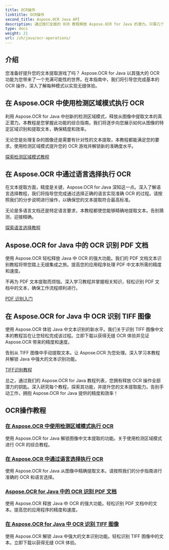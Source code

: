 ```yaml
---
title: OCR操作
linktitle: OCR操作
second_title: Aspose.OCR Java API
description: 通过我们全面的 OCR 教程释放 Aspose.OCR for Java 的潜力。只需几个步骤即可学习检测区域模式、语言选择、PDF 和 TIFF 识别！
type: docs
weight: 21
url: /zh/java/ocr-operations/
---
```

## 介绍

您准备好提升您的文本提取游戏了吗？ Aspose.OCR for Java 以其强大的 OCR 功能为您带来了一个充满可能性的世界。在本指南中，我们将引导您完成基本的 OCR 操作，深入了解每种模式以实现无缝体验。

## 在 Aspose.OCR 中使用检测区域模式执行 OCR

利用 Aspose.OCR for Java 中创新的检测区域模式，释放从图像中提取文本的真正潜力。本教程是您掌握此功能的综合指南。我们将逐步向您展示如何从图像的特定区域识别和提取文本，确保精度和效率。

无论您是处理复杂的图像还是需要有针对性的文本提取，本教程都能满足您的要求。使用检测区域模式提升您的 OCR 游戏并解锁新的准确度水平。

[探索检测区域模式教程](./perform-ocr-detect-areas-mode/)

## 在 Aspose.OCR 中通过语言选择执行 OCR

在文本提取方面，精度是关键，Aspose.OCR for Java 深知这一点。深入了解语言选择教程，我们将指导您完成通过选择正确的语言实现准确 OCR 的过程。请按照我们的分步说明进行操作，以确保您的文本提取符合最高标准。

无论是多语言文档还是特定语言要求，本教程都使您能够精确地提取文本。告别猜测，迎接精确。

[探索语言选择教程](./perform-ocr-language-selection/)

## Aspose.OCR for Java 中的 OCR 识别 PDF 文档

使用 Aspose.OCR 轻松释放 Java 中 OCR 的强大功能。我们的 PDF 文档文本识别教程将带您踏上无缝集成之旅。提高您的应用程序处理 PDF 中文本所需的精度和速度。

不再为 PDF 文本提取而烦恼。深入学习教程并掌握相关知识，轻松识别 PDF 文档中的文本，确保工作流程顺利进行。

[PDF 识别入门](./recognize-pdf/)

## 在 Aspose.OCR for Java 中 OCR 识别 TIFF 图像

使用 Aspose.OCR 体验 Java 中文本识别的新水平。我们关于识别 TIFF 图像中文本的教程旨在让您轻松完成该过程。立即下载以获得无缝 OCR 体验并见证 Aspose.OCR 带来的精度和速度。

告别从 TIFF 图像中手动提取文本。让 Aspose.OCR 为您处理。深入学习本教程并解锁 Java 中强大的文本识别功能。

[TIFF识别教程](./recognize-tiff/)

总之，通过我们的 Aspose.OCR for Java 教程列表，您拥有释放 OCR 操作全部潜力的钥匙。深入研究每个教程，探索其功能，并提升您的文本提取能力。告别手动工作，拥抱 Aspose.OCR for Java 提供的精度和效率！
## OCR操作教程
### [在 Aspose.OCR 中使用检测区域模式执行 OCR](./perform-ocr-detect-areas-mode/)
使用 Aspose.OCR for Java 解锁图像中文本提取的功能。关于使用检测区域模式进行 OCR 的综合教程。
### [在 Aspose.OCR 中通过语言选择执行 OCR](./perform-ocr-language-selection/)
使用 Aspose.OCR for Java 从图像中精确提取文本。请按照我们的分步指南进行准确的 OCR 和语言选择。
### [Aspose.OCR for Java 中的 OCR 识别 PDF 文档](./recognize-pdf/)
使用 Aspose.OCR 释放 Java 中 OCR 的强大功能。轻松识别 PDF 文档中的文本。提高您的应用程序的精度和速度。
### [在 Aspose.OCR for Java 中 OCR 识别 TIFF 图像](./recognize-tiff/)
使用 Aspose.OCR 解锁 Java 中强大的文本识别功能。轻松识别 TIFF 图像中的文本。立即下载以获得无缝 OCR 体验。